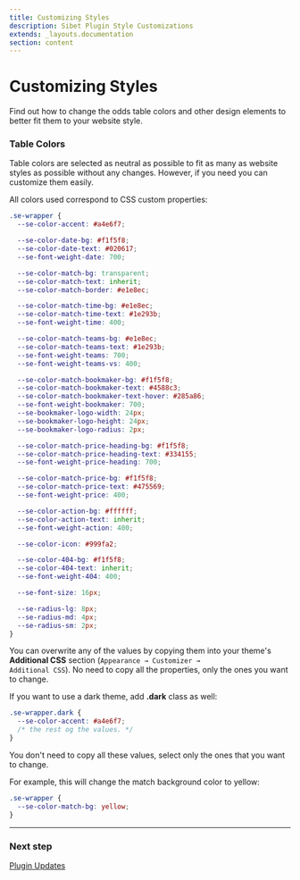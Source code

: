 ```yaml
---
title: Customizing Styles
description: Sibet Plugin Style Customizations
extends: _layouts.documentation
section: content
---
```


# Customizing Styles

Find out how to change the odds table colors and other design elements to better fit them to your website style.

### Table Colors

Table colors are selected as neutral as possible to fit as many as website styles as possible without any changes. However, if you need you can customize them easily.

All colors used correspond to CSS custom properties:

```css
.se-wrapper {
  --se-color-accent: #a4e6f7;

  --se-color-date-bg: #f1f5f8;
  --se-color-date-text: #020617;
  --se-font-weight-date: 700;

  --se-color-match-bg: transparent;
  --se-color-match-text: inherit;
  --se-color-match-border: #e1e8ec;

  --se-color-match-time-bg: #e1e8ec;
  --se-color-match-time-text: #1e293b;
  --se-font-weight-time: 400;

  --se-color-match-teams-bg: #e1e8ec;
  --se-color-match-teams-text: #1e293b;
  --se-font-weight-teams: 700;
  --se-font-weight-teams-vs: 400;

  --se-color-match-bookmaker-bg: #f1f5f8;
  --se-color-match-bookmaker-text: #4588c3;
  --se-color-match-bookmaker-text-hover: #285a86;
  --se-font-weight-bookmaker: 700;
  --se-bookmaker-logo-width: 24px;
  --se-bookmaker-logo-height: 24px;
  --se-bookmaker-logo-radius: 2px;

  --se-color-match-price-heading-bg: #f1f5f8;
  --se-color-match-price-heading-text: #334155;
  --se-font-weight-price-heading: 700;

  --se-color-match-price-bg: #f1f5f8;
  --se-color-match-price-text: #475569;
  --se-font-weight-price: 400;

  --se-color-action-bg: #ffffff;
  --se-color-action-text: inherit;
  --se-font-weight-action: 400;

  --se-color-icon: #999fa2;

  --se-color-404-bg: #f1f5f8;
  --se-color-404-text: inherit;
  --se-font-weight-404: 400;

  --se-font-size: 16px;

  --se-radius-lg: 8px;
  --se-radius-md: 4px;
  --se-radius-sm: 2px;
}
```

You can overwrite any of the values by copying them into your theme's **Additional CSS** section (<code>Appearance &#8594; Customizer &#8594; Additional CSS</code>).
No need to copy all the properties, only the ones you want to change.

If you want to use a dark theme, add **.dark** class as well:

```css
.se-wrapper.dark {
  --se-color-accent: #a4e6f7;
  /* the rest og the values. */
}
```

You don't need to copy all these values, select only the ones that you want to change.

For example, this will change the match background color to yellow:

```css
.se-wrapper {
  --se-color-match-bg: yellow;
}
```

---

### Next step

[Plugin Updates](/docs/sibet/plugin-updates/)
